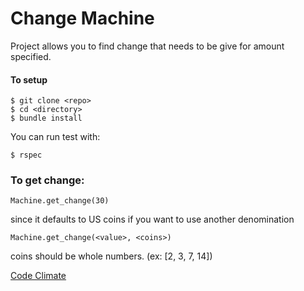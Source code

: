 Change Machine
================

Project allows you to find change that needs to be give for amount specified.

#### To setup

```
$ git clone <repo>
$ cd <directory>
$ bundle install
```

You can run test with:

```
$ rspec
```

### To get change:

```
Machine.get_change(30)
```

since it defaults to US coins if you want to use another denomination

```
Machine.get_change(<value>, <coins>)
```
coins should be whole numbers. (ex: [2, 3, 7, 14])

[Code Climate](https://codeclimate.com/github/abrahamoshel/make_change)
